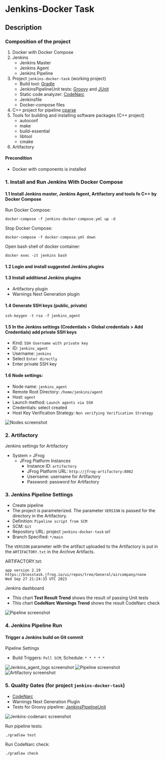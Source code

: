 # Jenkins-Docker Task

## Description
### Composition of the project
1. Docker with Docker Compose
2. Jenkins
   - Jenkins Master
   - Jenkins Agent
   - Jenkins Pipeline
3. Project `jenkins-docker-task` (working project)
   - Build tool: [Gradle](https://gradle.org)
   - JenkinsPipelineUnit tests: [Groovy](https://groovy-lang.org) and [JUnit](https://junit.org/junit4)
   - Static code analyzer: [CodeNarc](https://codenarc.org)
   - Jenkinsfile
   - Docker-compose files
4. C++ project for pipeline [cparse](https://github.com/cparse/cparse)
5. Tools for building and installing software packages (C++ project)
    - autoconf
    - make
    - build-essential
    - libtool
    - cmake
6. Artifactory

#### Precondition
- Docker with components is installed

### 1. Install and Run Jenkins With Docker Compose
#### 1.1 Install Jenkins master, Jenkins Agent, Artifactory and tools fo C++ by Docker Compose
Run Docker Compose:
```
docker-compose -f jenkins-docker-compose.yml up -d
```
Stop Docker Compose:
```
docker-compose -f docker-compose.yml down
```
Open bash shell of docker container:
```
docker exec -it jenkins bash
```
#### 1.2 Login and install suggested Jenkins plugins
#### 1.3 Install additional Jenkins plugins
- Artifactory plugin
- Warnings Next Generation plugin

#### 1.4 Generate SSH keys (public, private)
```
ssh-keygen -t rsa -f jenkins_agent
```

#### 1.5 In the Jenkins settings (Credentials > Global credentials > Add Credentials) add private SSH keys
- Kind: `SSH Username with private key`
- ID: `jenkins_agent`
- Username: `jenkins`
- Select `Enter directly`
- Enter private SSH key

#### 1.6 Node settings:
- Node name: `jenkins_agent`
- Remote Root Directory: `/home/jenkins/agent`
- Host: `agent`
- Launch method: `Launch agents via SSH`
- Credentials: select created
- Host Key Verification Strategy: `Non verifying Verification Strategy`
  
![Nodes screenshot](readme-assets/jenkins-nodes.png)

### 2. Artifactory
Jenkins settings for Artifactory
- System > JFrog
    - JFrog Platform Instances
        - Instance ID: `artifactory`
        - JFrog Platform URL: `http://jfrog-artifactory:8082`
        - Username: username for Artifactory
        - Password: password for Artifactory

### 3. Jenkins Pipeline Settings
- Create pipeline
- The project is parameterized. The parameter `VERSION` is passed for the directory in the Artifactory.
- Definition: `Pipeline script from SCM`
- SCM: `Git`
- Repository URL: project `jenkins-docker-task` url
- Branch Specified: `*/main`

The `VERSION` parameter with the artifact uploaded to the Artifactory is put in the `ARTIFACTORY.txt` in the Archive Artifacts.

ARTIFACTORY.txt:
```
app version 2.19
https://blesstask.jfrog.io/ui/repos/tree/General/aircompany/none
Wed Sep 27 21:24:33 UTC 2023
```

Jenkins dashboard
- This chart **Test Result Trend** shows the result of passing Unit tests
- This chart **CodeNarc Warnings Trend** shows the result CodeNarc check

![Pipeline screenshot](readme-assets/jenkins-pipeline-01.png)

### 4. Jenkins Pipeline Run
#### Trigger a Jenkins build on Git commit
Pipeline Settings
- Build Triggers: `Poll SCM`; Schedule: `* * * * *` 

![Jenkins_agent_logs screenshot](readme-assets/jenkins-agent-logs.png)
![Pipeline screenshot](readme-assets/jenkins-pipeline-02.png)
![Artifactory screenshot](readme-assets/artifactory.png)

### 5. Quality Gates (for project `jenkins-docker-task`)
- [CodeNarc](https://codenarc.org)
- Warnings Next Generation Plugin
- Tests for Groovy pipeline: [JenkinsPipelineUnit](https://github.com/jenkinsci/JenkinsPipelineUnit)

![Jenkins-codenarc screenshot](readme-assets/jenkins-codenarc.png)

Run pipeline tests:
```
./gradlew test
```
Run CodeNarc check:
```
./gradlew check
```
